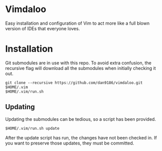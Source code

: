 # Vimdaloo
Easy installation and configuration of Vim to act more like a full blown version of IDEs that everyone loves.

# Installation
Git submodules are in use with this repo.  To avoid extra confusion, the recursive flag will download all the submodules when initially checking it out.

```
git clone --recursive https://github.com/dan9186/vimdaloo.git $HOME/.vim
$HOME/.vim/run.sh
```

## Updating
Updating the submodules can be tedious, so a script has been provided.

```
$HOME/.vim/run.sh update
```

After the update script has run, the changes have not been checked in. If you want to preserve those updates, they must be committed.
